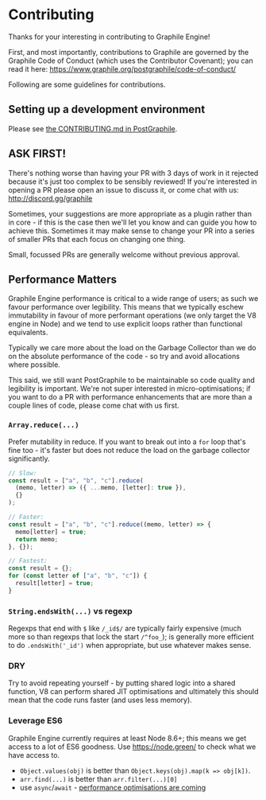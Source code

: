 # Contributing

Thanks for your interesting in contributing to Graphile Engine!

First, and most importantly, contributions to Graphile are governed by the
Graphile Code of Conduct (which uses the Contributor Covenant); you can read it
here: https://www.graphile.org/postgraphile/code-of-conduct/

Following are some guidelines for contributions.

## Setting up a development environment

Please see [the CONTRIBUTING.md in PostGraphile](https://github.com/graphile/postgraphile/blob/master/CONTRIBUTING.md#development-environment).

## ASK FIRST!

There's nothing worse than having your PR with 3 days of work in it rejected
because it's just too complex to be sensibly reviewed! If you're interested
in opening a PR please open an issue to discuss it, or come chat with us:
http://discord.gg/graphile

Sometimes, your suggestions are more appropriate as a plugin rather than in
core - if this is the case then we'll let you know and can guide you how to
achieve this. Sometimes it may make sense to change your PR into a series
of smaller PRs that each focus on changing one thing.

Small, focussed PRs are generally welcome without previous approval.

## Performance Matters

Graphile Engine performance is critical to a wide range of users; as such we
favour performance over legibility. This means that we typically eschew
immutability in favour of more performant operations (we only target the V8
engine in Node) and we tend to use explicit loops rather than functional
equivalents.

Typically we care more about the load on the Garbage Collector than we do on
the absolute performance of the code - so try and avoid allocations where
possible.

This said, we still want PostGraphile to be maintainable so code quality and
legibility is important. We're not super interested in micro-optimisations;
if you want to do a PR with performance enhancements that are more than a
couple lines of code, please come chat with us first.

### `Array.reduce(...)`

Prefer mutability in reduce. If you want to break out into a `for` loop that's
fine too - it's faster but does not reduce the load on the garbage collector
significantly.

```js
// Slow:
const result = ["a", "b", "c"].reduce(
  (memo, letter) => ({ ...memo, [letter]: true }),
  {}
);

// Faster:
const result = ["a", "b", "c"].reduce((memo, letter) => {
  memo[letter] = true;
  return memo;
}, {});

// Fastest:
const result = {};
for (const letter of ["a", "b", "c"]) {
  result[letter] = true;
}
```

### `String.endsWith(...)` vs regexp

Regexps that end with `$` like `/_id$/` are typically fairly expensive (much
more so than regexps that lock the start `/^foo_`); is generally more efficient
to do `.endsWith('_id')` when appropriate, but use whatever makes sense.

### DRY

Try to avoid repeating yourself - by putting shared logic into a shared
function, V8 can perform shared JIT optimisations and ultimately this should
mean that the code runs faster (and uses less memory).

### Leverage ES6

Graphile Engine currently requires at least Node 8.6+; this means we get access
to a lot of ES6 goodness. Use https://node.green/ to check what we have access
to.

- `Object.values(obj)` is better than `Object.keys(obj).map(k => obj[k])`.
- `arr.find(...)` is better than `arr.filter(...)[0]`
- use `async`/`await` - [performance optimisations are coming](https://v8.dev/blog/fast-async)

